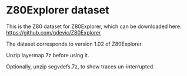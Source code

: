 # Z80Explorer dataset

This is the Z80 dataset for Z80Explorer, which can be downloaded here: https://github.com/gdevic/Z80Explorer

The dataset corresponds to version 1.02 of Z80Explorer.

Unzip layermap.7z before using it.

Optionally, unzip segvdefs.7z, to show traces un-interrupted.
